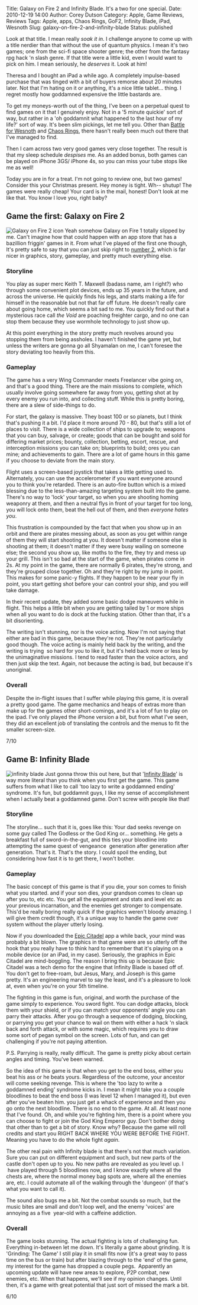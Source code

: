 Title: Galaxy on Fire 2 and Infinity Blade. It's a two for one special.
Date: 2010-12-19 14:00
Author: Corey Dutson
Category: Apple, Game Reviews, Reviews
Tags: Apple, apps, Chaos Rings, GoF2, Infinity Blade, iPad, Wesnoth
Slug: galaxy-on-fire-2-and-infinity-blade
Status: published

Look at that title. I mean really *soak it in*. I challenge anyone to
come up with a title nerdier than that without the use of quantum
physics. I mean it's two games; one from the sci-fi space shooter genre;
the other from the fantasy rpg hack 'n slash genre. If that title were a
little kid, even I would want to pick on him. I mean seriously, he
*deserves* it. Look at him!

Theresa and I bought an iPad a while ago. A completely impulse-based
purchase that was tinged with a bit of buyers remorse about 20 minutes
later. Not that I'm hating on it or anything, it's a nice little
tablet... thing. I regret mostly how goddamned expensive the little
bastards are.

To get my moneys-worth out of the thing, I've been on a perpetual quest
to find games on it that I genuinely enjoy. Not in a '5 minute quickie'
sort of way, but rather in a 'oh goddamnit what happened to the last
hour of my life?' sort of way. It's been slim pickings, let me tell you.
Other than [Battle for
Wesnoth](http://itunes.apple.com/us/app/battle-for-wesnoth/id340691963?mt=8 "iTunes - Battle for Wesboth")
and [Chaos
Rings](http://itunes.apple.com/us/app/chaos-rings/id365678365?mt=8 "itunes - Chaos Rings"),
there hasn't really been much out there that I've managed to find.

Then I cam across two very good games very close together. The result is
that my sleep schedule *despises* me. As an added bonus, both games can
be played on iPhone 3GS/ iPhone 4s, so you can miss your tube stops like
me as well!

Today you are in for a treat. I'm not going to review one, but two
games! Consider this your Christmas present. Hey money is tight. Wh--
shutup! The games were really cheap! Your card is in the mail, honest!
Don't look at me like that. You know I love you, right baby?

Game the first: Galaxy on Fire 2
--------------------------------

![Galaxy on Fire 2
icon](http://wallofscribbles.com/wp-content/uploads/2010/12/GoF2.jpg "GoF2")
Yeah somehow Galaxy on Fire 1 totally slipped by me. Can't imagine how
that could happen with an app store that has a bazillion friggin' games
in it. From what I've played of the first one though, It's pretty safe
to say that you can just skip right to [number
2](http://itunes.apple.com/us/app/galaxy-on-fire-2/id397127539?mt=8 "itunes - Galaxy on Fire 2"),
which is far nicer in graphics, story, gameplay, and pretty much
everything else.

### Storyline

You play as super merc Keith T. Maxwell (badass name, am I right?) who
through some convenient plot devices, ends up 35 years in the future,
and across the universe. He quickly finds his legs, and starts making a
life for himself in the reasonable but not that far off future. He
doesn't really care about going home, which seems a bit sad to me. You
quickly find out that a mysterious race call *the Void* are poaching
freighter cargo, and no one can stop them because they use wormhole
technology to just show up.

At this point everything in the story pretty much revolves around you
stopping them from being assholes. I haven't finished the game yet, but
unless the writers are gonna go all Shyamalan on me, I can't foresee the
story deviating too heavily from this.

### Gameplay

The game has a very Wing Commander meets Freelancer vibe going on, and
that's a good thing. There are the main missions to complete, which
usually involve going somewhere far away from you, getting shot at by
every enemy you run into, and collecting stuff. While this is pretty
boring, there are a slew of side-things to do.

For start, the galaxy is massive. They boast 100 or so planets, but I
think that's pushing it a bit. I'd place it more around 70 - 80, but
that's still a lot of places to visit. There is a wide collection of
ships to upgrade to; weapons that you can buy, salvage, or create; goods
that can be bought and sold for differing market prices; bounty,
collection, betting, escort, rescue, and interception missions you can
take on; blueprints to build; ores you can mine; and achievements to
gain. There are a lot of game hours in this game if you choose to
deviate from the main story.

Flight uses a screen-based joystick that takes a little getting used to.
Alternately, you can use the accelerometer if you want everyone around
you to think you're retarded. There is an auto-fire button which is a
mixed blessing due to the less-than-amazing targeting system built into
the game. There's no way to 'lock' your target, so when you are shooting
homing weaponry at them, and then a neutral flys in front of your target
for too long, you will lock onto them, beat the hell out of them, and
then *everyone hates you*.

This frustration is compounded by the fact that when you show up in an
orbit and there are pirates messing about, as soon as you get within
range of them they will start shooting at you. It doesn't matter if
someone else is shooting at them; it doesn't matter if they were busy
wailing on someone else; the second you show up, like moths to the fire,
they try and mess up your grill. This isn't so bad at the start of the
game, when pirates come in 2s. At my point in the game, there are
normally 6 pirates, they're strong, and they're grouped close together.
Oh and they're right by my jump in point. This makes for some panic-y
flights. If they happen to be near your fly in point, you start getting
shot before your can control your ship, and you *will* take damage.

In their recent update, they added some basic dodge maneuvers while in
flight. This helps a little bit when you are getting tailed by 1 or more
ships when all you want to do is dock at the fucking station. Other than
that, it's a bit disorienting.

The writing isn't stunning, nor is the voice acting. Now I'm not saying
that either are bad in this game, because they're not. They're not
particularly good though. The voice acting is mainly held back by the
writing, and the writing is trying  so hard for you to like it, but it's
held back more or less by the unimaginative missions. I tend to read
faster than the voice actors, and then just skip the text. Again, not
because the acting is bad, but because it's unoriginal.

### Overall

Despite the in-flight issues that I suffer while playing this game, it
is overall a pretty good game. The game mechanics and heaps of extras
more than make up for the games other short-comings, and it's a lot of
fun to play on the ipad. I've only played the iPhone version a bit, but
from what I've seen, they did an excellent job of translating the
controls and the menus to fit the smaller screen-size.

7/10

Game B: Infinity Blade
----------------------

![](http://wallofscribbles.com/wp-content/uploads/2010/12/infinity-blade.jpg "infinity blade")
Just gonna throw this out here, but that '[Infinity
Blade](http://itunes.apple.com/us/app/infinity-blade/id387428400?mt=8 "iTunes - Infinity Blade")'
is way more literal than you think when you first get the game. This
game suffers from what I like to call 'too lazy to write a goddamned
ending' syndrome. It's fun, but goddamnit guys, I like my sense
of accomplishment when I actually beat a goddamned game. Don't screw
with people like that!

### Storyline

The storyline... such that it is, goes like this: Your dad seeks revenge
on some guy called The Godless or the God King or... something. He gets
a breakfast full of sword-in-the-gut, and this ties your bloodline into
attempting the same quest of vengeance  generation after generation
after generation. That's it. That's the story. I could spoil the ending,
but considering how fast it is to get there, I won't bother.

### Gameplay

The basic concept of this game is that if you die, your son comes to
finish what you started. and if your son dies, your grandson comes to
clean up after you to, etc etc. You get all the equipment and stats and
level etc as your previous incarnation, and the enemies get stronger to
compensate. This'd be really boring really quick if the graphics weren't
bloody amazing. I will give them credit though, it's a unique way to
handle the game over system without the player utterly losing.

Now if you downloaded the [Epic
Citadel](http://itunes.apple.com/us/app/epic-citadel/id388888815?mt=8 "iTunes - Epic Citadel")
app a while back, your mind was probably a bit blown. The graphics in
that game were are so utterly off the hook that you really have to think
hard to remember that it's playing on a mobile device (or an iPad, in my
case). Seriously, the graphics in Epic Citadel are mind-boggling. The
reason I bring this up is because Epic Citadel was a tech demo for the
engine that Infinity Blade is based off of. You don't get to free-roam,
but Jesus, Mary, and Joseph is this game pretty. It's an engineering
marvel to say the least, and it's a pleasure to look at, even when
you're on your 5th timeline.

The fighting in this game is fun, original, and worth the purchase of
the game simply to experience. You sword fight. You can dodge attacks,
block them with your shield, or if you can match your opponents' angle
you can parry their attacks. After you go through a sequence of dodging,
blocking, or parrying you get your chance to wail on them with either a
hack 'n slack back and forth attack, or with some magic, which requires
you to draw some sort of pegan symbol on the screen. Lots of fun, and
can get challenging if you're not paying attention.

P.S. Parrying is really, really difficult. The game is pretty picky
about certain angles and timing. You've been warned.

So the idea of this game is that when you get to the end boss, either
you beat his ass or he beats yours. Regardless of the outcome, your
ancestor will come seeking revenge. This is where the 'too lazy to write
a goddamned ending' syndrome kicks in. I mean it might take you a couple
bloodlines to beat the end boss (I was level 12 when I managed it), but
even after you've beaten him. you just get a whack of experience and
then you go onto the next bloodline. There is no end to the game. At
all. At least none that I've found. Oh, and while you're fighting him,
there is a point where you can choose to fight or join the God King
Emperor guy. Don't bother doing that other than to get a bit of story.
Know why? Because the game will roll credits and start you RIGHT BACK
WHERE YOU WERE BEFORE THE FIGHT. Meaning you have to do the whole fight
*again*.

The other real pain with Infinity blade is that there's not that much
variation. Sure you can put on different equipment and such, but new
parts of the castle don't open up to you. No new paths are revealed as
you level up. I  have played through 5 bloodlines now, and I know
exactly where all the chests are, where the normal money bag spots are,
where all the enemies are, etc. I could automate all of the walking
through the 'dungeon' (if that's what you want to call it).

The sound also bugs me a bit. Not the combat sounds so much, but the
music bites are small and don't loop well, and the enemy 'voices' are
annoying as a five  year-old with a caffeine addiction.

### Overall

The game looks stunning. The actual fighting is lots of challenging fun.
Everything in-between let me down. It's literally a game about grinding.
It is 'Grinding: The Game' I still play it in small fits now (it's a
great way to pass time on the bus or train) but after blazing through to
the 'end' of the game, my interest for the game has dropped a couple
pegs.  Apparently an upcoming update will have new areas to explore, P2P
combat, new enemies, etc. When that happens, we'll see if my opinion
changes. Until then, it's a game with great potential that just sort of
missed the mark a bit.

6/10

<div>

<span
style="color: #0000ee; -webkit-text-decorations-in-effect: underline;">  
</span>

</div>
